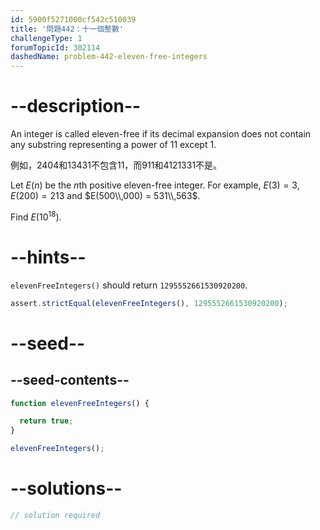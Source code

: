```yaml
---
id: 5900f5271000cf542c510039
title: '問題442：十一個整數'
challengeType: 1
forumTopicId: 302114
dashedName: problem-442-eleven-free-integers
---
```


# --description--

An integer is called eleven-free if its decimal expansion does not contain any substring representing a power of 11 except 1.

例如，2404和13431不包含11，而911和4121331不是。

Let $E(n)$ be the $n$th positive eleven-free integer. For example, $E(3) = 3$, $E(200) = 213$ and $E(500\\,000) = 531\\,563$.

Find $E({10}^{18})$.

# --hints--

`elevenFreeIntegers()` should return `1295552661530920200`.

```js
assert.strictEqual(elevenFreeIntegers(), 1295552661530920200);
```

# --seed--

## --seed-contents--

```js
function elevenFreeIntegers() {

  return true;
}

elevenFreeIntegers();
```

# --solutions--

```js
// solution required
```
